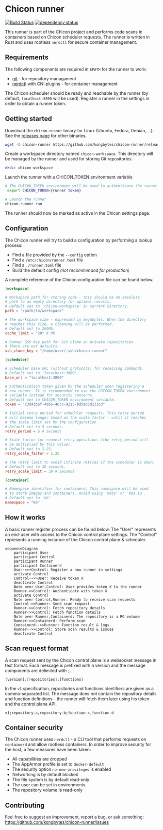 # Chicon runner

[![Build Status](https://saluki.semaphoreci.com/badges/chicon-runner/branches/master.svg?style=shields)](https://saluki.semaphoreci.com/projects/chicon-runner)
[![dependency status](https://deps.rs/repo/github/kongbytes/chicon-runner/status.svg)](https://deps.rs/repo/github/kongbytes/chicon-runner)

This runner is part of the Chicon project and performs code scans in containers based on Chicon scheduler requests. The runner is written in Rust and uses rootless `nerdctl` for secure container management.

## Requirements

The following components are required in `$PATH` for the runner to work:
- [git](https://git-scm.com/) - for repository managament
- [nerdctl](https://github.com/containerd/nerdctl) with CNI plugins - for container management

The Chicon scheduler should be ready and reachable by the runner (by default, `localhost:3000` will be used). Register a runner in the settings in order to obtain a runner token.

## Getting started

Download the `chicon-runner` binary for Linux (Ubuntu, Fedora, Debian, ...). See the [releases page](https://github.com/kongbytes/chicon-runner/releases) for other binaries.

```sh
wget -O chicon-runner https://github.com/kongbytes/chicon-runner/releases/download/v0.1.0-beta.2/chicon-runner && chmod +x ./chicon-runner
```

Create a workspace directory named `chicon-workspace`. This directory will be managed by the runner and used for storing Git repositories.

```sh
mkdir chicon-workspace
```

Launch the runner with a CHICON_TOKEN environment variable

```sh
# The CHICON_TOKEN environment will be used to authenticate the runner
 export CHICON_TOKEN={runner token}

# Launch the runner
chicon-runner run
```

The runner should now be marked as active in the Chicon settings page.

## Configuration

The Chicon runner will try to build a configuration by performing a lookup process:

- Find a file provided by the `--config` option
- Find a `/etc/chicon/runner.toml` file
- Find a `./runner.toml` file
- Build the default config _(not recommended for production)_

A complete reference of the Chicon configuration file can be found below.

```toml
[workspace]

# Workspace path for storing code - this should be an absolute
# path to an empty directory for optimal results.
# Default set to 'chicon-workspace' in current directory.
path = "/path/to/workspace"

# The workspace size - expressed in megabytes. When the directory
# reaches this size, a cleaning will be performed.
# Default set to 200Mb.
cache_limit = "20" # Mb

# Runner SSH key path for Git clone on private repositories.
# There are not defaults.
ssh_clone_key = "/home/user/.ssh/chicon-runner"

[scheduler]

# Scheduler base URL (without protocols) for receiving commands.
# Default set to 'localhost:3000'.
base_url = "localhost:3000"

# Authentication token given by the scheduler when registering a
# new runner. It is recommended to use the CHICON_TOKEN environment
# variable instead for security concerns.
# Default set to CHICON_TOKEN environment variable.
token = "c3d43b6f-4d66-46cc-9215-bd59d5d133cd"

# Initial retry period for scheduler requests. This retry period
# will become longer based on the scale factor - until it reaches
# the scale limit set by the configuration.
# Default set to 5 seconds.
retry_period = 5 # Seconds

# Scale factor for request retry operations (the retry period will
# be multiplied by this value).
# Default set to 1.25.
retry_scale_factor = 1.25

# The retry limit to avoid infinite retries if the scheduler is down.
# Default set to 30 seconds.
retry_scale_limit = 30 # Seconds

[container]

# Namespace identifier for containerd. This namespace will be used
# to store images and containers. Avoid using 'moby' or 'k8s.io'.
# Default set to 'kb'
namespace = "kb"
```

## How it works

A basic runner register process can be found below. The "User" represents an end-user with access to the Chicon control plane settings. The "Control" represents a running instance of the Chicon control plane & scheduler. 

```mermaid
sequenceDiagram
    participant User
    participant Control
    participant Runner
    participant Containerd
    User->>+Control: Register a new runner in settings
    activate Control
    Control-->>User: Receive token X
    deactivate Control
    Note over User,Control: User provides token X to the runner 
    Runner->>Control: Authenticate with token X
    activate Control
    Note over Control,Runner: Ready to receive scan requests
    Control->>Runner: Send scan request
    Runner->>Control: Fetch repository details
    Runner->>Control: Fetch function details
    Note over Runner,Containerd: The repository is a RO volume
    Runner->>Containerd: Perform scan
    Containerd-->>Runner: Function result & logs
    Runner-->>Control: Store scan results & issues
    deactivate Control
```

## Scan request format

A scan request sent by the Chicon control plane is a websocket message in text format. Each message is prefixed with a version and the message components are delimited with `;`.

```
[version];[repositories];[functions]
```

In the `v1` specification, repositories and functions identifiers are given as a comma-separated list. The message does not contain the repository details and function definitions - the runner will fetch them later using his token and the control plane API.

```
v1;repository-a,repository-b;function-c,function-d
```

## Container security

The Chicon runner uses `nerdctl` - a CLI tool that performs requests on `containerd` and allow rootless containers. In order to improve security for the host, a few measures have been taken:

- All capabilities are dropped
- The AppArmor profile is set to `docker-default`
- The security option `no-new-privileges` is enabled
- Networking is by default blocked
- The file system is by default read-only
- The user can be set in environments
- The repository volume is read-only

## Contributing
 
Feel free to suggest an improvement, report a bug, or ask something: https://github.com/kongbytes/chicon-runner/issues
